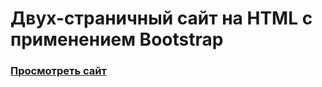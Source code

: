 # Двух-страничный сайт на HTML c применением Bootstrap
###  [Просмотреть сайт](https://andreykozlov-dev.github.io/site-HTML-Bootstrap/)
